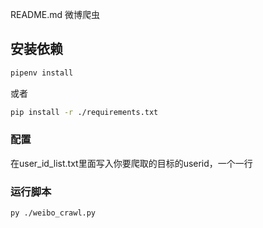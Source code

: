 README.md
微博爬虫

## 安装依赖
```bash
pipenv install
```
或者
```bash
pip install -r ./requirements.txt
```

### 配置
在user_id_list.txt里面写入你要爬取的目标的userid，一个一行


### 运行脚本

```bash
py ./weibo_crawl.py
```